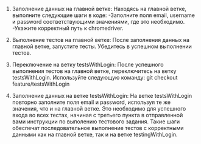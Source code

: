 1. Заполнение данных на главной ветке:
Находясь на главной ветке, выполните следующие шаги в коде:
-Заполните поля email, username и password соответствующими значениями, где это необходимо.
-Укажите корректный путь к chromedriver.

2. Выполнение тестов на главной ветке:
После заполнения данных на главной ветке, запустите тесты. 
Убедитесь в успешном выполнении тестов.

3. Переключение на ветку testsWithLogin:
После успешного выполнения тестов на главной ветке, переключитесь на ветку testsWithLogin. Используйте следующую команду:
git checkout feature/testsWithLogin

4. Заполнение данных на ветке testsWithLogin:
На ветке testsWithLogin повторно заполните поля email и password, используя те же значения, что и на главной ветке. Это необходимо для успешного входа во всех тестах, начиная с третьего пункта в отправленной вами инструкции по выполению тестового задания.
Такие шаги обеспечат последовательное выполнение тестов с корректными данными как на главной ветке, так и на ветке testingWithLogin.

